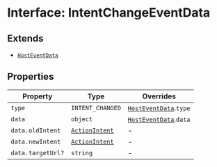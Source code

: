 # Interface: IntentChangeEventData

## Extends

- [`HostEventData`](host-event-data/index.md)

## Properties

| Property | Type | Overrides |
| ------ | ------ | ------ |
| `type` | `INTENT_CHANGED` | [`HostEventData`](host-event-data/index.md).`type` |
| `data` | `object` | [`HostEventData`](host-event-data/index.md).`data` |
| `data.oldIntent` | [`ActionIntent`](../../../types/ActionIntent.types/type-aliases/action-intent/index.md) | - |
| `data.newIntent` | [`ActionIntent`](../../../types/ActionIntent.types/type-aliases/action-intent/index.md) | - |
| `data.targetUrl?` | `string` | - |
